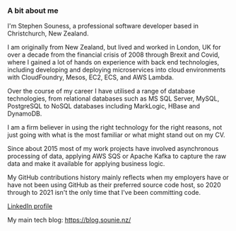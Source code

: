 ### A bit about me

I'm Stephen Souness, a professional software developer based in Christchurch, New Zealand.

I am originally from New Zealand, but lived and worked in London, UK for over a decade from the financial crisis of 2008 through Brexit and Covid, where I gained a lot of hands on experience with back end technologies, including developing and deploying microservices into cloud environments with CloudFoundry, Mesos, EC2, ECS, and AWS Lambda.

Over the course of my career I have utilised a range of database technologies, from relational databases such as MS SQL Server, MySQL, PostgreSQL to NoSQL databases including MarkLogic, HBase and DynamoDB.

I am a firm believer in using the right technology for the right reasons, not just going with what is the most familiar or what might stand out on my CV.

Since about 2015 most of my work projects have involved asynchronous processing of data, applying AWS SQS or Apache Kafka to capture the raw data and make it available for applying business logic. 

My GitHub contributions history mainly reflects when my employers have or have not been using GitHub as their preferred source code host, so 2020 through to 2021 isn't the only time that I've been committing code.


[LinkedIn profile]: https://www.linkedin.com/in/stephensouness/
[LinkedIn profile]

My main tech blog: https://blog.sounie.nz/
